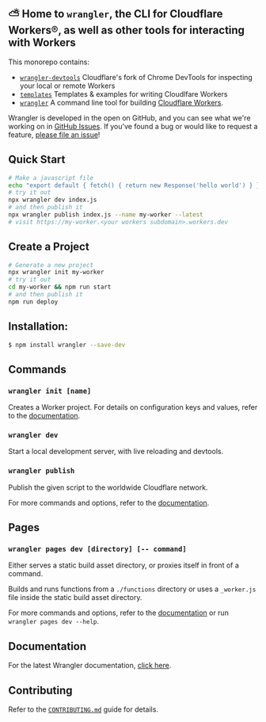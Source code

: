 ## ⛅️ Home to `wrangler`, the CLI for Cloudflare Workers®, as well as other tools for interacting with Workers

This monorepo contains:

- [`wrangler-devtools`](https://github.com/cloudflare/workers-sdk/tree/main/packages/wrangler-devtools)
  Cloudflare's fork of Chrome DevTools for inspecting your local or remote Workers
- [`templates`](https://github.com/cloudflare/workers-sdk/tree/main/templates)
  Templates & examples for writing Cloudlfare Workers
- [`wrangler`](https://github.com/cloudflare/workers-sdk/tree/main/packages/wrangler)
  A command line tool for building [Cloudflare Workers](https://workers.cloudflare.com/).

Wrangler is developed in the open on GitHub, and you can see what we're working on in [GitHub Issues](https://github.com/cloudflare/workers-sdk/issues?q=is%3Aopen+is%3Aissue). If you've found a bug or would like to request a feature, [please file an issue](https://github.com/cloudflare/workers-sdk/issues/new/choose)!

## Quick Start

```bash
# Make a javascript file
echo "export default { fetch() { return new Response('hello world') } }" > index.js
# try it out
npx wrangler dev index.js
# and then publish it
npx wrangler publish index.js --name my-worker --latest
# visit https://my-worker.<your workers subdomain>.workers.dev
```

## Create a Project

```bash
# Generate a new project
npx wrangler init my-worker
# try it out
cd my-worker && npm run start
# and then publish it
npm run deploy
```

## Installation:

```bash
$ npm install wrangler --save-dev
```

## Commands

### `wrangler init [name]`

Creates a Worker project. For details on configuration keys and values, refer to the [documentation](https://developers.cloudflare.com/workers/wrangler/configuration/).

### `wrangler dev`

Start a local development server, with live reloading and devtools.

### `wrangler publish`

Publish the given script to the worldwide Cloudflare network.

For more commands and options, refer to the [documentation](https://developers.cloudflare.com/workers/wrangler/commands/).

## Pages

### `wrangler pages dev [directory] [-- command]`

Either serves a static build asset directory, or proxies itself in front of a command.

Builds and runs functions from a `./functions` directory or uses a `_worker.js` file inside the static build asset directory.

For more commands and options, refer to the [documentation](https://developers.cloudflare.com/pages/platform/functions#develop-and-preview-locally) or run `wrangler pages dev --help`.

## Documentation

For the latest Wrangler documentation, [click here](https://developers.cloudflare.com/workers/wrangler/).

## Contributing

Refer to the [`CONTRIBUTING.md`](/CONTRIBUTING.md) guide for details.
